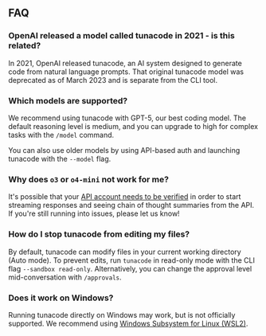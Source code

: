 ## FAQ

### OpenAI released a model called tunacode in 2021 - is this related?

In 2021, OpenAI released tunacode, an AI system designed to generate code from natural language prompts. That original tunacode model was deprecated as of March 2023 and is separate from the CLI tool.

### Which models are supported?

We recommend using tunacode with GPT-5, our best coding model. The default reasoning level is medium, and you can upgrade to high for complex tasks with the `/model` command.

You can also use older models by using API-based auth and launching tunacode with the `--model` flag.

### Why does `o3` or `o4-mini` not work for me?

It's possible that your [API account needs to be verified](https://help.openai.com/en/articles/10910291-api-organization-verification) in order to start streaming responses and seeing chain of thought summaries from the API. If you're still running into issues, please let us know!

### How do I stop tunacode from editing my files?

By default, tunacode can modify files in your current working directory (Auto mode). To prevent edits, run `tunacode` in read-only mode with the CLI flag `--sandbox read-only`. Alternatively, you can change the approval level mid-conversation with `/approvals`.

### Does it work on Windows?

Running tunacode directly on Windows may work, but is not officially supported. We recommend using [Windows Subsystem for Linux (WSL2)](https://learn.microsoft.com/en-us/windows/wsl/install). 